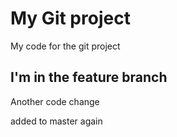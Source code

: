 # My Git project

My code for the git project


## I'm in the feature branch

Another code change

added to master again
